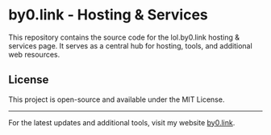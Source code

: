 # by0.link - Hosting & Services

This repository contains the source code for the lol.by0.link hosting & services page.
It serves as a central hub for hosting, tools, and additional web resources.

## License
This project is open-source and available under the MIT License.

---

For the latest updates and additional tools, visit my website [by0.link](https://by0.link).

